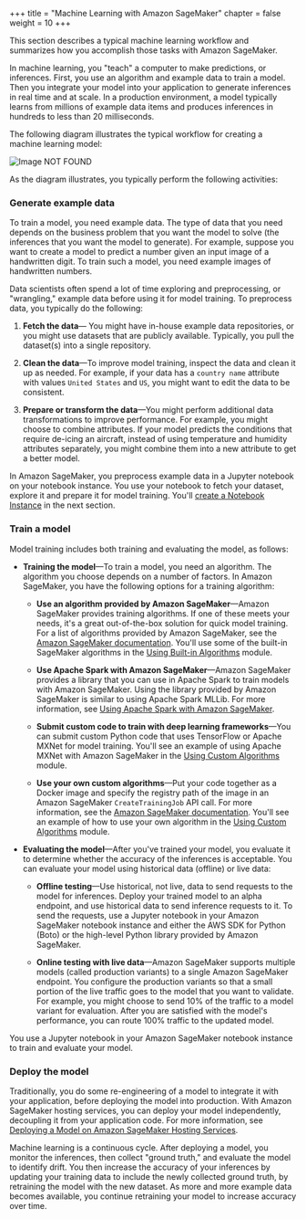 +++
title = "Machine Learning with Amazon SageMaker"
chapter = false
weight = 10
+++


This section describes a typical machine learning workflow and summarizes how you accomplish those tasks with Amazon SageMaker.

In machine learning, you "teach" a computer to make predictions, or inferences. First, you use an algorithm and example data to train a model. Then you integrate your model into your application to generate inferences in real time and at scale. In a production environment, a model typically learns from millions of example data items and produces inferences in hundreds to less than 20 milliseconds.

The following diagram illustrates the typical workflow for creating a machine learning model:

![Image NOT FOUND](http://docs.aws.amazon.com/sagemaker/latest/dg/images/ml-concepts-10.png)

 As the diagram illustrates, you typically perform the following activities:

### Generate example data

To train a model, you need example data. The type of data that you need depends on the business problem that you want the model to solve (the inferences that you want the model to generate). For example, suppose you want to create a model to predict a number given an input image of a handwritten digit. To train such a model, you need example images of handwritten numbers.

Data scientists often spend a lot of time exploring and preprocessing, or "wrangling," example data before using it for model training. To preprocess data, you typically do the following:

   1. **Fetch the data**— You might have in-house example data repositories, or you might use datasets that are publicly available. Typically, you pull the dataset(s) into a single repository.

   1. **Clean the data**—To improve model training, inspect the data and clean it up as needed. For example, if your data has a `country name` attribute with values `United States` and `US`, you might want to edit the data to be consistent.

   1. **Prepare or transform the data**—You might perform additional data transformations to improve performance. For example, you might choose to combine attributes. If your model predicts the conditions that require de-icing an aircraft, instead of using temperature and humidity attributes separately, you might combine them into a new attribute to get a better model.

   In Amazon SageMaker, you preprocess example data in a Jupyter notebook on your notebook instance. You use your notebook to fetch your dataset, explore it and prepare it for model training. You'll [create a Notebook Instance](./notebook.html) in the next section.

### Train a model

Model training includes both training and evaluating the model, as follows:

  + **Training the model**—To train a model, you need an algorithm. The algorithm you choose depends on a number of factors. In Amazon SageMaker, you have the following options for a training algorithm:

    + **Use an algorithm provided by Amazon SageMaker**—Amazon SageMaker provides training algorithms. If one of these meets your needs, it's a great out-of-the-box solution for quick model training. For a list of algorithms provided by Amazon SageMaker, see the [Amazon SageMaker documentation](https://docs.aws.amazon.com/sagemaker/latest/dg/algos.html). You'll use some of the built-in SageMaker algorithms in the [Using Built-in Algorithms](../builtin.html) module.
  
    + **Use Apache Spark with Amazon SageMaker**—Amazon SageMaker provides a library that you can use in Apache Spark to train models with Amazon SageMaker. Using the library provided by Amazon SageMaker is similar to using Apache Spark MLLib. For more information, see [Using Apache Spark with Amazon SageMaker](https://docs.aws.amazon.com/sagemaker/latest/dg/apache-spark.html).
  
    + **Submit custom code to train with deep learning frameworks**—You can submit custom Python code that uses TensorFlow or Apache MXNet for model training. You'll see an example of using Apache MXNet with Amazon SageMaker in the [Using Custom Algorithms](../custom.html) module.
  
    + **Use your own custom algorithms**—Put your code together as a Docker image and specify the registry path of the image in an Amazon SageMaker `CreateTrainingJob` API call. For more information, see the [Amazon SageMaker documentation](https://docs.aws.amazon.com/sagemaker/latest/dg/your-algorithms.html). You'll see an example of how to use your own algorithm in the [Using Custom Algorithms](../custom.html) module.

  + **Evaluating the model**—After you've trained your model, you evaluate it to determine whether the accuracy of the inferences is acceptable. You can evaluate your model using historical data (offline) or live data:

    + **Offline testing**—Use historical, not live, data to send requests to the model for inferences.
      Deploy your trained model to an alpha endpoint, and use historical data to send inference requests to it. To send the requests, use a Jupyter notebook in your Amazon SageMaker notebook instance and either the AWS SDK for Python (Boto) or the high-level Python library provided by Amazon SageMaker.

    + **Online testing with live data**—Amazon SageMaker supports multiple models (called production variants) to a single Amazon SageMaker endpoint. You configure the production variants so that a small portion of the live traffic goes to the model that you want to validate. For example, you might choose to send 10% of the traffic to a model variant for evaluation. After you are satisfied with the model's performance, you can route 100% traffic to the updated model.

  You use a Jupyter notebook in your Amazon SageMaker notebook instance to train and evaluate your model.

### Deploy the model

Traditionally, you do some re-engineering of a model to integrate it with your application, before deploying the model into production. With Amazon SageMaker hosting services, you can deploy your model independently, decoupling it from your application code. For more information, see [Deploying a Model on Amazon SageMaker Hosting Services](https://docs.aws.amazon.com/sagemaker/latest/dg/how-it-works-hosting.html).

Machine learning is a continuous cycle. After deploying a model, you monitor the inferences, then collect "ground truth," and evaluate the model to identify drift. You then increase the accuracy of your inferences by updating your training data to include the newly collected ground truth, by retraining the model with the new dataset. As more and more example data becomes available, you continue retraining your model to increase accuracy over time.
